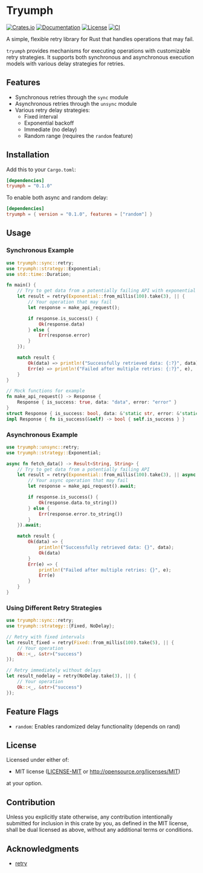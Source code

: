 # Tryumph

[![Crates.io](https://img.shields.io/crates/v/tryumph.svg)](https://crates.io/crates/tryumph)
[![Documentation](https://docs.rs/tryumph/badge.svg)](https://docs.rs/tryumph)
[![License](https://img.shields.io/crates/l/tryumph.svg)](https://github.com/tnzzzhlp/tryumph#license)
[![CI](https://github.com/tnzzzhlp/tryumph/workflows/CI/badge.svg)](https://github.com/tnzzzhlp/tryumph/actions)

A simple, flexible retry library for Rust that handles operations that may fail.

`tryumph` provides mechanisms for executing operations with customizable retry strategies. It supports both synchronous and asynchronous execution models with various delay strategies for retries.

## Features

- Synchronous retries through the `sync` module
- Asynchronous retries through the `unsync` module
- Various retry delay strategies:
  - Fixed interval
  - Exponential backoff
  - Immediate (no delay)
  - Random range (requires the `random` feature)

## Installation

Add this to your `Cargo.toml`:

```toml
[dependencies]
tryumph = "0.1.0"
```

To enable both async and random delay:

```toml
[dependencies]
tryumph = { version = "0.1.0", features = ["random"] }
```

## Usage

### Synchronous Example

```rust
use tryumph::sync::retry;
use tryumph::strategy::Exponential;
use std::time::Duration;

fn main() {
    // Try to get data from a potentially failing API with exponential backoff
    let result = retry(Exponential::from_millis(100).take(3), || {
        // Your operation that may fail
        let response = make_api_request();

        if response.is_success() {
            Ok(response.data)
        } else {
            Err(response.error)
        }
    });

    match result {
        Ok(data) => println!("Successfully retrieved data: {:?}", data),
        Err(e) => println!("Failed after multiple retries: {:?}", e),
    }
}

// Mock functions for example
fn make_api_request() -> Response {
    Response { is_success: true, data: "data", error: "error" }
}
struct Response { is_success: bool, data: &'static str, error: &'static str }
impl Response { fn is_success(&self) -> bool { self.is_success } }
```

### Asynchronous Example

```rust
use tryumph::unsync::retry;
use tryumph::strategy::Exponential;

async fn fetch_data() -> Result<String, String> {
    // Try to get data from a potentially failing API
    let result = retry(Exponential::from_millis(100).take(3), || async {
        // Your async operation that may fail
        let response = make_api_request().await;

        if response.is_success() {
            Ok(response.data.to_string())
        } else {
            Err(response.error.to_string())
        }
    }).await;

    match result {
        Ok(data) => {
            println!("Successfully retrieved data: {}", data);
            Ok(data)
        }
        Err(e) => {
            println!("Failed after multiple retries: {}", e);
            Err(e)
        }
    }
}
```

### Using Different Retry Strategies

```rust
use tryumph::sync::retry;
use tryumph::strategy::{Fixed, NoDelay};

// Retry with fixed intervals
let result_fixed = retry(Fixed::from_millis(100).take(5), || {
    // Your operation
    Ok::<_, &str>("success")
});

// Retry immediately without delays
let result_nodelay = retry(NoDelay.take(3), || {
    // Your operation
    Ok::<_, &str>("success")
});
```

## Feature Flags

- `random`: Enables randomized delay functionality (depends on rand)

## License

Licensed under either of:

- MIT license ([LICENSE-MIT](LICENSE-MIT) or <http://opensource.org/licenses/MIT>)

at your option.

## Contribution

Unless you explicitly state otherwise, any contribution intentionally submitted for inclusion in this crate by you, as defined in the MIT license, shall be dual licensed as above, without any additional terms or conditions.

## Acknowledgments

- [retry](https://github.com/jimmycuadra/retry)
